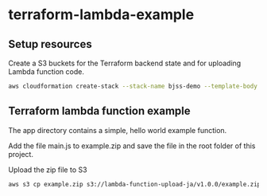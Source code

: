 # terraform-lambda-example

## Setup resources

Create a S3 buckets for the Terraform backend state and for uploading Lambda function code.

```bash
aws cloudformation create-stack --stack-name bjss-demo --template-body file://cloudformation/s3_backend.yml --region eu-west-2
```


## Terraform lambda function example

The app directory contains a simple, hello world example function.

Add the file main.js to example.zip and save the file in the root folder of this project.

Upload the zip file to S3

```bash
aws s3 cp example.zip s3://lambda-function-upload-ja/v1.0.0/example.zip
```